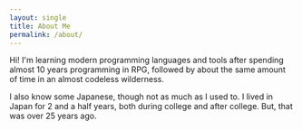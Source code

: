 ```yaml
---
layout: single
title: About Me
permalink: /about/
---
```


Hi! I'm learning modern programming languages and tools after spending almost 10 years programming in RPG, followed by about the same amount of time in an almost codeless wilderness.

I also know some Japanese, though not as much as I used to. I lived in Japan for 2 and a half years, both during college and after college. But, that was over 25 years ago.